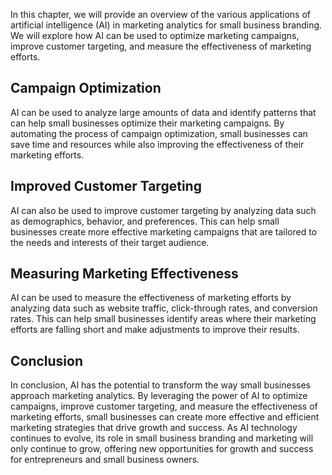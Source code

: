 

In this chapter, we will provide an overview of the various applications of artificial intelligence (AI) in marketing analytics for small business branding. We will explore how AI can be used to optimize marketing campaigns, improve customer targeting, and measure the effectiveness of marketing efforts.

Campaign Optimization
---------------------

AI can be used to analyze large amounts of data and identify patterns that can help small businesses optimize their marketing campaigns. By automating the process of campaign optimization, small businesses can save time and resources while also improving the effectiveness of their marketing efforts.

Improved Customer Targeting
---------------------------

AI can also be used to improve customer targeting by analyzing data such as demographics, behavior, and preferences. This can help small businesses create more effective marketing campaigns that are tailored to the needs and interests of their target audience.

Measuring Marketing Effectiveness
---------------------------------

AI can be used to measure the effectiveness of marketing efforts by analyzing data such as website traffic, click-through rates, and conversion rates. This can help small businesses identify areas where their marketing efforts are falling short and make adjustments to improve their results.

Conclusion
----------

In conclusion, AI has the potential to transform the way small businesses approach marketing analytics. By leveraging the power of AI to optimize campaigns, improve customer targeting, and measure the effectiveness of marketing efforts, small businesses can create more effective and efficient marketing strategies that drive growth and success. As AI technology continues to evolve, its role in small business branding and marketing will only continue to grow, offering new opportunities for growth and success for entrepreneurs and small business owners.
